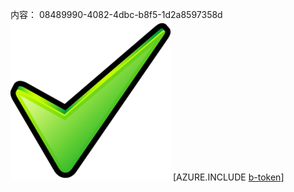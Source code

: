 内容： 08489990-4082-4dbc-b8f5-1d2a8597358d![图像](999335c4-35ff-49d0-8aae-e2bc4655e872.png)
[AZURE.INCLUDE [b-token](1972fea7-1eb6-4411-b5bb-9c39d75096b2.md)]
